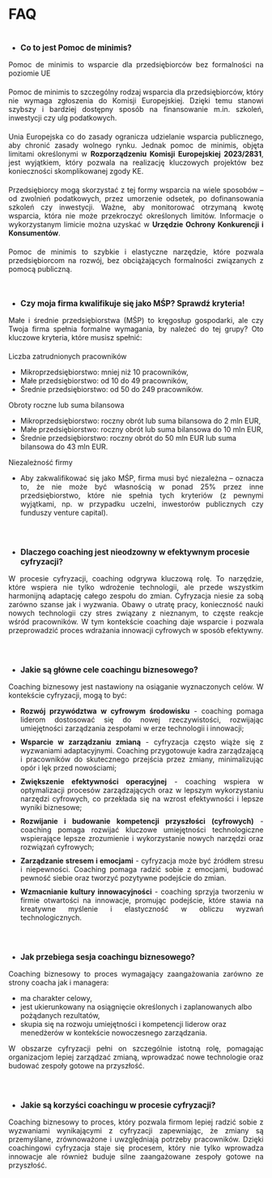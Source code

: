 # **FAQ**

<script>
  document.addEventListener("DOMContentLoaded", function () {
    document.querySelector(".md-sidebar--primary").style.display = "none";
    document.querySelector(".md-sidebar--secondary").style.display = "none";
    document.querySelector(".md-main__inner").style.gridTemplateColumns = "1fr";
  });
</script>

- <div style="font-size: 110%;margin-bottom:15px;margin-top:40px;"><b>Co to jest Pomoc de minimis?</b></div>

<div style="text-align:justify; margin-bottom:20px">
Pomoc de minimis to wsparcie dla przedsiębiorców bez formalności na poziomie UE
</div>

<div style="text-align:justify; margin-bottom:20px">
Pomoc de minimis to szczególny rodzaj wsparcia dla przedsiębiorców, który nie wymaga zgłoszenia do Komisji Europejskiej. Dzięki temu stanowi szybszy i bardziej dostępny sposób na finansowanie m.in. szkoleń, inwestycji czy ulg podatkowych.
</div>

<div style="text-align:justify; margin-bottom:20px">
Unia Europejska co do zasady ogranicza udzielanie wsparcia publicznego, aby chronić zasady wolnego rynku. Jednak pomoc de minimis, objęta limitami określonymi w <b>Rozporządzeniu Komisji Europejskiej 2023/2831</b>, jest wyjątkiem, który pozwala na realizację kluczowych projektów bez konieczności skomplikowanej zgody KE.
</div>

<div style="text-align:justify; margin-bottom:20px">
Przedsiębiorcy mogą skorzystać z tej formy wsparcia na wiele sposobów – od zwolnień podatkowych, przez umorzenie odsetek, po dofinansowania szkoleń czy inwestycji. Ważne, aby monitorować otrzymaną kwotę wsparcia, która nie może przekroczyć określonych limitów. Informacje o wykorzystanym limicie można uzyskać w <b>Urzędzie Ochrony Konkurencji i Konsumentów</b>.
</div>

<div style="text-align:justify; margin-bottom:20px">
Pomoc de minimis to szybkie i elastyczne narzędzie, które pozwala przedsiębiorcom na rozwój, bez obciążających formalności związanych z pomocą publiczną.
</div>




- <div style="font-size: 110%;margin-bottom:15px;margin-top:50px;"><b>Czy moja firma kwalifikuje się jako MŚP? Sprawdź kryteria!</b></div>

<div style="text-align:justify; margin-bottom:20px">
Małe i średnie przedsiębiorstwa (MŚP) to kręgosłup gospodarki, ale czy Twoja firma spełnia formalne wymagania, by należeć do tej grupy? Oto kluczowe kryteria, które musisz spełnić:
</div>

<div style="text-align:justify; margin-bottom:10px">
Liczba zatrudnionych pracowników
</div>

  - Mikroprzedsiębiorstwo: mniej niż 10 pracowników,
  - Małe przedsiębiorstwo: od 10 do 49 pracowników,
  - Średnie przedsiębiorstwo: od 50 do 249 pracowników.

<div style="text-align:justify; margin-bottom:10px">
Obroty roczne lub suma bilansowa
</div>

  - Mikroprzedsiębiorstwo: roczny obrót lub suma bilansowa do 2 mln EUR,
  - Małe przedsiębiorstwo: roczny obrót lub suma bilansowa do 10 mln EUR,
  - Średnie przedsiębiorstwo: roczny obrót do 50 mln EUR lub suma bilansowa do 43 mln EUR.

<div style="text-align:justify; margin-bottom:10px">
Niezależność firmy
</div>

  - <div style="text-align:justify;">Aby zakwalifikować się jako MŚP, firma musi być niezależna – oznacza to, że nie może być własnością w ponad 25% przez inne przedsiębiorstwo, które nie spełnia tych kryteriów (z pewnymi wyjątkami, np. w przypadku uczelni, inwestorów publicznych czy funduszy venture capital).</div>



- <div style="font-size: 110%;margin-bottom:15px;margin-top:60px;"><b>Dlaczego coaching jest nieodzowny w efektywnym procesie cyfryzacji?</b></div>

<div style="text-align:justify;"> W procesie cyfryzacji, coaching odgrywa kluczową rolę. To narzędzie, które wspiera nie tylko wdrożenie technologii, ale przede wszystkim harmonijną adaptację całego zespołu do zmian. Cyfryzacja niesie za sobą zarówno szanse jak i wyzwania. Obawy o utratę pracy, konieczność nauki nowych technologii czy stres związany z nieznanym, to częste reakcje wśród pracowników. W tym kontekście coaching daje wsparcie i pozwala przeprowadzić proces wdrażania innowacji cyfrowych w sposób efektywny.
</div>


- <div style="font-size: 110%;margin-bottom:15px;margin-top:60px;"><b>Jakie są główne cele coachingu biznesowego?</b>

<div style="text-align:justify;">Coaching biznesowy jest nastawiony na osiąganie wyznaczonych celów. W kontekście cyfryzacji, mogą to być:
</div>

  - <div style="text-align:justify; margin-bottom: 10px;"><b>Rozwój przywództwa w cyfrowym środowisku</b> - coaching pomaga liderom dostosować się do nowej rzeczywistości, rozwijając umiejętności zarządzania zespołami w erze technologii i innowacji;</div>
  - <div style="text-align:justify; margin-bottom: 10px;"><b>Wsparcie w zarządzaniu zmianą</b> - cyfryzacja często wiąże się z wyzwaniami adaptacyjnymi. Coaching przygotowuje kadra zarządzającą i pracowników do skutecznego przejścia przez zmiany, minimalizując opór i lęk przed nowościami;</div>
  - <div style="text-align:justify; margin-bottom: 10px;"><b>Zwiększenie efektywności operacyjnej</b> - coaching wspiera w optymalizacji procesów zarządzających oraz w lepszym wykorzystaniu narzędzi cyfrowych, co przekłada się na wzrost efektywności i lepsze wyniki biznesowe;</div>
  - <div style="text-align:justify; margin-bottom: 10px;"><b>Rozwijanie i budowanie kompetencji przyszłości (cyfrowych)</b> -coaching pomaga rozwijać kluczowe umiejętności  technologiczne wspierające lepsze zrozumienie i wykorzystanie nowych narzędzi  oraz rozwiązań cyfrowych;</div>
  - <div style="text-align:justify; margin-bottom: 10px;"><b>Zarządzanie stresem i emocjami</b> - cyfryzacja może być źródłem stresu i niepewności. Coaching pomaga radzić sobie z emocjami, budować pewność siebie oraz tworzyć pozytywne podejście do zmian.</div>
  - <div style="text-align:justify; margin-bottom: 10px;"><b>Wzmacnianie kultury innowacyjności</b> - coaching sprzyja tworzeniu w firmie otwartości na innowacje, promując podejście, które stawia na kreatywne myślenie i elastyczność w obliczu wyzwań technologicznych.</div>





- <div style="font-size: 110%;margin-bottom:15px;margin-top:60px;"><b>Jak przebiega sesja coachingu biznesowego? </b></div>

<div style="text-align:justify; margin-bottom: 10px;">
Coaching biznesowy to proces wymagający zaangażowania zarówno ze strony coacha jak i managera: </div>

  - ma charakter celowy, 
  - jest ukierunkowany na osiągnięcie określonych i zaplanowanych albo pożądanych rezultatów, 
  - skupia się na rozwoju umiejętności i kompetencji liderow oraz menedżerów w kontekście nowoczesnego zarządzania. 

<div style="text-align:justify; margin-bottom: 10px;">
W obszarze cyfryzacji pełni on szczególnie istotną rolę, pomagając organizacjom lepiej zarządzać zmianą, wprowadzać nowe technologie oraz budować zespoły gotowe na przyszłość.</div>


- <div style="font-size: 110%;margin-bottom:15px;margin-top:60px;"><b>Jakie są korzyści coachingu w procesie cyfryzacji?</b></div>

<div style="text-align:justify; margin-bottom: 10px;">
Coaching biznesowy to proces, który pozwala firmom lepiej radzić sobie z wyzwaniami wynikającymi z cyfryzacji zapewniając, że zmiany są przemyślane, zrównoważone i uwzględniają potrzeby pracowników. Dzięki coachingowi cyfryzacja staje się procesem, który nie tylko wprowadza innowacje ale również buduje silne zaangażowane zespoły gotowe na przyszłość.
</div>